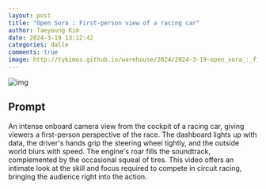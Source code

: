 ```yaml
---
layout: post
title: "Open Sora : First-person view of a racing car"
author: Taeyoung Kim
date: 2024-3-19 13:12:42
categories: dalle
comments: true
image: http://tykimos.github.io/warehouse/2024/2024-3-19-open_sora_:_first-person_view_of_a_racing_car_title.jpeg
---
```


![img](http://tykimos.github.io/warehouse/2024/2024-3-19-open_sora_:_first-person_view_of_a_racing_car_title.gif)

## Prompt
An intense onboard camera view from the cockpit of a racing car, giving viewers a first-person perspective of the race. The dashboard lights up with data, the driver's hands grip the steering wheel tightly, and the outside world blurs with speed. The engine's roar fills the soundtrack, complemented by the occasional squeal of tires. This video offers an intimate look at the skill and focus required to compete in circuit racing, bringing the audience right into the action.

